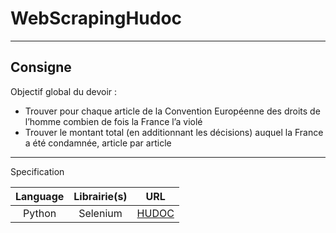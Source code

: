 # WebScrapingHudoc

---

## Consigne

Objectif global du devoir :
- Trouver pour chaque article de la Convention Européenne des droits de l’homme combien de fois la France
l’a violé
- Trouver le montant total (en additionnant les décisions) auquel la France a été condamnée, article par
article

---


Specification

| Language | Librairie(s) | URL |
 |:-----:| :------:| :-----: |
| Python | Selenium | [HUDOC](https://hudoc.echr.coe.int/fre#%20)
